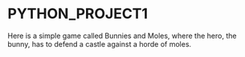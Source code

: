 # PYTHON_PROJECT1
Here is a simple game called Bunnies and Moles, where the hero, the bunny, has to defend a castle against a horde of moles.
